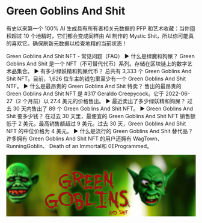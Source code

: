 # Green Goblins And Shit

有史以来第一个 100% AI 生成具有所有者相关元数据的 PFP 和艺术收藏：当你囤积超过 10 个地精时，它们都会变成同样由 AI 制作的 Mystic Shit，所以你可能真的喜欢它。确保刷新元数据以检查地精的当前状态！

Green Goblins And Shit NFT - 常见问题（FAQ）
▶ 什么是绿魔和狗屎？
Green Goblins And Shit 是一个 NFT（不可替代代币）系列。存储在区块链上的数字艺术品集合。
▶ 有多少绿妖精和狗屎代币？
总共有 3,333 个 Green Goblins And Shit NFT。目前，1,626 位车主的钱包里至少有一个 Green Goblins And Shit NTF。
▶ 什么是最昂贵的 Green Goblins And Shit 特卖？
售出的最昂贵的 Green Goblins And Shit NFT 是 #317 Geraldo Creepycock。它于 2022-06-27（2 个月前）以 27.4 美元的价格售出。
▶ 最近卖出了多少绿妖精和狗屎？
过去 30 天内售出了 89 个 Green Goblins And Shit NFT。
▶ Green Goblins And Shit 要多少钱？
在过去 30 天里，最便宜的 Green Goblins And Shit NFT 销售额低于 2 美元，最高销售额超过 9 美元。过去 30 天，Green Goblins And Shit NFT 的中位价格为 4 美元。
▶ 什么是流行的 Green Goblins And Shit 替代品？
许多拥有 Green Goblins And Shit NFT 的用户还拥有 WagTown、 RunningGoblin、 Death of an Immortal和 0EProgrammed。

![nft](微信截图_20220827163635.png)
